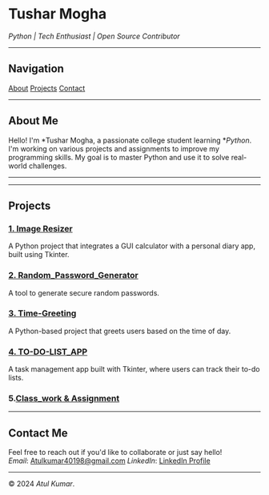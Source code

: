 # Tushar Mogha  
*Python | Tech Enthusiast | Open Source Contributor*  

---

## Navigation
[About](#about)
[Projects](#projects)
[Contact](#contact)

---

## About Me
Hello! I'm *Tushar Mogha, a passionate college student learning **Python*. I'm working on various projects and assignments to improve my programming skills. My goal is to master Python and use it to solve real-world challenges.

---

---

## Projects

### [1. Image Resizer](https://github.com/Tushar-Mogha/Image_Resizer)
A Python project that integrates a GUI calculator with a personal diary app, built using Tkinter.

### [2. Random_Password_Generator](https://github.com/Atul11190/Random_password_genrator_Project)
A tool to generate secure random passwords.

### [3. Time-Greeting](https://github.com/Atul11190/Time-Greeting-)
A Python-based project that greets users based on the time of day.

### [4. TO-DO-LIST_APP](https://github.com/Atul11190/TO-DO-LIST_APP_Project)
A task management app built with Tkinter, where users can track their to-do lists.

### 5.[Class_work & Assignment](https://github.com/Atul11190/B1_Python)


---

## Contact Me  
Feel free to reach out if you'd like to collaborate or just say hello!  
*Email*: [Atulkumar40198@gmail.com](mailto:Atulkumar40198@gmail.com)
*LinkedIn*: [LinkedIn Profile](https://www.linkedin.com/in/me/)

---

© 2024 *Atul Kumar*.

